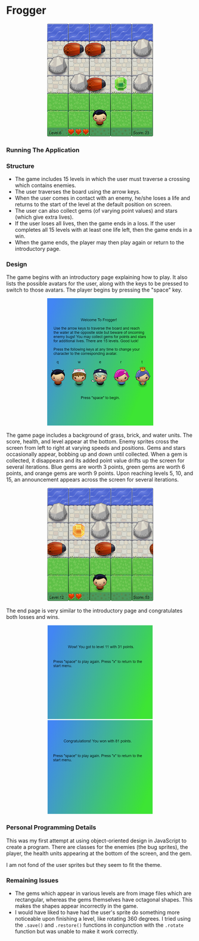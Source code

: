 # Frogger

<p align="center">
  <img src="images/general-game.png" alt="Frogger Sample Screenshot">
</p>

### Running The Application

### Structure
* The game includes 15 levels in which the user must traverse a crossing which contains enemies.
* The user traverses the board using the arrow keys.
* When the user comes in contact with an enemy, he/she loses a life and returns to the start of the level at the default position on screen.
* The user can also collect gems (of varying point values) and stars (which give extra lives).
* If the user loses all lives, then the game ends in a loss. If the user completes all 15 levels with at least one life left, then the game ends in a win.
* When the game ends, the player may then play again or return to the introductory page.

### Design
The game begins with an introductory page explaining how to play. It also lists the possible avatars for the user, along with the keys to be pressed to switch to those avatars. The player begins by pressing the "space" key.

<p align="center">
  <img src="images/intro-page.png" alt="Frogger Introductory Page">
</p>

The game page includes a background of grass, brick, and water units. The score, health, and level appear at the bottom. Enemy sprites cross the screen from left to right at varying speeds and positions. Gems and stars occasionally appear, bobbing up and down until collected. When a gem is collected, it disappears and its added point value drifts up the screen for several iterations. Blue gems are worth 3 points, green gems are worth 6 points, and orange gems are worth 9 points. Upon reaching levels 5, 10, and 15, an announcement appears across the screen for several iterations.

<p align="center">
  <img src="images/game-page.png" alt="Frogger Game Page">
</p>

The end page is very similar to the introductory page and congratulates both losses and wins.

<p align="center">
  <img src="images/end-lose-page.png" alt = "Frogger Lose End Page">
  <img src="images/end-page.png" alt = "Frogger Win End Page">
</p>

### Personal Programming Details
This was my first attempt at using object-oriented design in JavaScript to create a program. There are classes for the enemies (the bug sprites), the player, the health units appearing at the bottom of the screen, and the gem.

I am not fond of the user sprites but they seem to fit the theme.

### Remaining Issues
* The gems which appear in various levels are from image files which are rectangular, whereas the gems themselves have octagonal shapes. This makes the shapes appear incorrectly in the game.
* I would have liked to have had the user's sprite do something more noticeable upon finishing a level, like rotating 360 degrees. I tried using the `.save()` and `.restore()` functions in conjunction with the `.rotate` function but was unable to make it work correctly.
